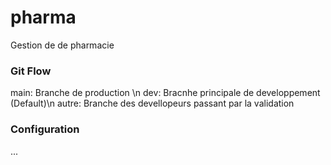 # pharma
Gestion de de pharmacie

### Git Flow
  main: Branche de production \n
  dev: Bracnhe principale de developpement (Default)\n
  autre: Branche des devellopeurs passant par la validation

### Configuration
  ...



